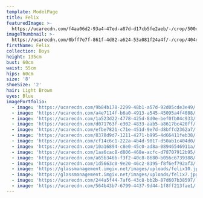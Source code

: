 ```yaml
---
template: ModelPage
title: Felix
featuredImage: >-
  https://ucarecdn.com/f4aa06d2-93a4-47ed-a87d-d17cb5fe2aeb/-/crop/500x346/0,124/-/preview/
imageThumbnail: >-
  https://ucarecdn.com/0bff7e7f-861f-4d82-a624-53a081f24a4f/-/crop/404x479/0,48/-/preview/
firstName: Felix
collection: Boys
height: 135cm
bust: 60cm
waist: 55cm
hips: 60cm
size: '8'
shoeSize: '2'
hair: Light Brown
eyes: Blue
imagePortfolio:
  - image: 'https://ucarecdn.com/9b84b178-2299-48b1-a57d-92d05cde3e49/'
  - image: 'https://ucarecdn.com/a4e7114f-b6a0-4913-a545-45095a4f4088/'
  - image: 'https://ucarecdn.com/1a523d22-4778-425d-8d0e-bef0fb04c933/'
  - image: 'https://ucarecdn.com/d071763f-e302-4833-aab5-a8617bc420ff/'
  - image: 'https://ucarecdn.com/efbe7821-c71e-451d-9e7d-d8bffd2362a7/'
  - image: 'https://ucarecdn.com/8378d9d7-1211-4271-b995-4d66411feb38/'
  - image: 'https://ucarecdn.com/cf14c6c1-222a-4b4d-9817-d50ab1c404d0/'
  - image: 'https://ucarecdn.com/10a16894-c8e0-45c0-ad8a-08946546911a/'
  - image: 'https://ucarecdn.com/1aa6cac8-d806-468e-acfc-d78707912b95/'
  - image: 'https://ucarecdn.com/a65b346b-f3f2-40c8-8680-b056c6739388/'
  - image: 'https://ucarecdn.com/1d5663c0-9e20-46c2-8395-f8f6ef792af3/'
  - image: 'https://glassmanagement.imgix.net/images/uploads/felix10.jpg'
  - image: 'https://glassmanagement.imgix.net/images/uploads/felix7.jpg'
  - image: 'https://ucarecdn.com/244a5f44-7af6-43c8-bb2b-87d607b38597/'
  - image: 'https://ucarecdn.com/564b43b7-6799-4437-9d44-1f8ff213fae1/'
---
```


